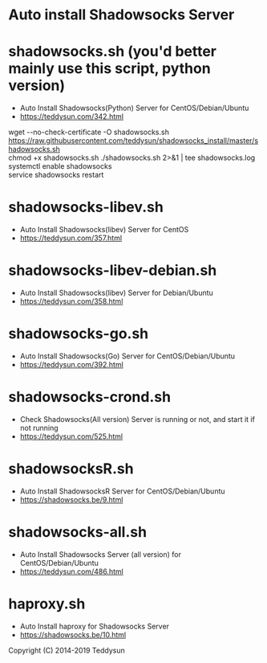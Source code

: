 
# Auto install Shadowsocks Server

shadowsocks.sh (you'd better mainly use this script, python version)
===============
- Auto Install Shadowsocks(Python) Server for CentOS/Debian/Ubuntu
- https://teddysun.com/342.html


wget --no-check-certificate -O shadowsocks.sh https://raw.githubusercontent.com/teddysun/shadowsocks_install/master/shadowsocks.sh  
chmod +x shadowsocks.sh 
./shadowsocks.sh 2>&1 | tee shadowsocks.log  
systemctl enable shadowsocks  
service shadowsocks restart  
 

shadowsocks-libev.sh
===============
- Auto Install Shadowsocks(libev) Server for CentOS
- https://teddysun.com/357.html

shadowsocks-libev-debian.sh
===============
- Auto Install Shadowsocks(libev) Server for Debian/Ubuntu
- https://teddysun.com/358.html

shadowsocks-go.sh
===============
- Auto Install Shadowsocks(Go) Server for CentOS/Debian/Ubuntu
- https://teddysun.com/392.html

shadowsocks-crond.sh
===============
- Check Shadowsocks(All version) Server is running or not, and start it if not running
- https://teddysun.com/525.html

shadowsocksR.sh
===============
- Auto Install ShadowsocksR Server for CentOS/Debian/Ubuntu
- https://shadowsocks.be/9.html

shadowsocks-all.sh
==================
- Auto Install Shadowsocks Server (all version) for CentOS/Debian/Ubuntu
- https://teddysun.com/486.html

haproxy.sh
===============
- Auto Install haproxy for Shadowsocks Server
- https://shadowsocks.be/10.html

Copyright (C) 2014-2019 Teddysun

